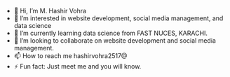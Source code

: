 - 👋 Hi, I’m M. Hashir Vohra
- 👀 I’m interested in website development, social media management, and data science 
- 🌱 I’m currently learning data science from FAST NUCES, KARACHI.
- 💞️ I’m looking to collaborate on website development and social media management.
- 📫 How to reach me hashirvohra2517@
- ⚡ Fun fact: Just meet me and you will know.

<!---
Hashir25/Hashir25 is a ✨ special ✨ repository because its `README.md` (this file) appears on your GitHub profile.
You can click the Preview link to take a look at your changes.
--->
